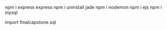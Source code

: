 npm i express
express
npm i uninstall jade
npm i nodemon
npm i ejs
npm i mysql

import finalcapstone.sql
